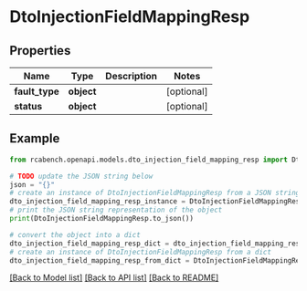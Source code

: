 # DtoInjectionFieldMappingResp


## Properties

Name | Type | Description | Notes
------------ | ------------- | ------------- | -------------
**fault_type** | **object** |  | [optional] 
**status** | **object** |  | [optional] 

## Example

```python
from rcabench.openapi.models.dto_injection_field_mapping_resp import DtoInjectionFieldMappingResp

# TODO update the JSON string below
json = "{}"
# create an instance of DtoInjectionFieldMappingResp from a JSON string
dto_injection_field_mapping_resp_instance = DtoInjectionFieldMappingResp.from_json(json)
# print the JSON string representation of the object
print(DtoInjectionFieldMappingResp.to_json())

# convert the object into a dict
dto_injection_field_mapping_resp_dict = dto_injection_field_mapping_resp_instance.to_dict()
# create an instance of DtoInjectionFieldMappingResp from a dict
dto_injection_field_mapping_resp_from_dict = DtoInjectionFieldMappingResp.from_dict(dto_injection_field_mapping_resp_dict)
```
[[Back to Model list]](../README.md#documentation-for-models) [[Back to API list]](../README.md#documentation-for-api-endpoints) [[Back to README]](../README.md)


